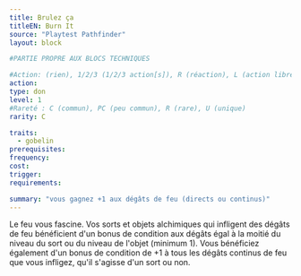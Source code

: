 ```yaml
---
title: Brulez ça
titleEN: Burn It
source: "Playtest Pathfinder"
layout: block

#PARTIE PROPRE AUX BLOCS TECHNIQUES

#Action: (rien), 1/2/3 (1/2/3 action[s]), R (réaction), L (action libre)
action: 
type: don
level: 1
#Rareté : C (commun), PC (peu commun), R (rare), U (unique)
rarity: C

traits:
  - gobelin
prerequisites:
frequency:
cost:
trigger:
requirements:

summary: "vous gagnez +1 aux dégâts de feu (directs ou continus)"
---
```


Le feu vous fascine. Vos sorts et objets alchimiques qui infligent des dégâts de feu bénéficient d'un bonus de condition aux dégâts égal à la moitié du niveau du sort ou du niveau de l'objet (minimum 1). Vous bénéficiez également d'un bonus de condition de +1 à tous les dégâts continus de feu que vous infligez, qu'il s'agisse d'un sort ou non.